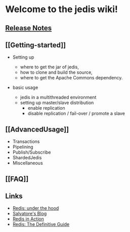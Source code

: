 # Welcome to the jedis wiki!

## [Release Notes](https://github.com/xetorthio/jedis/releases)

## [[Getting-started]]

* Setting up
    - where to get the jar of jedis,
    - how to clone and build the source, 
    - where to get the Apache Commons dependency.

* basic usage 
    - jedis in a multithreaded environment
    - setting up master/slave distribution 
        - enable replication
        - disable replication / fail-over / promote a slave
 

## [[AdvancedUsage]]

* Transactions
* Pipelining
* Publish/Subscribe
* ShardedJedis
* Miscellaneous

## [[FAQ]]

## Links

* [Redis: under the hood](http://pauladamsmith.com/articles/redis-under-the-hood.html)
* [Salvatore's Blog](http://antirez.com/)
* [Redis in Action](http://www.manning.com/carlson/)
* [Redis: The Definitive Guide](http://shop.oreilly.com/product/0636920014294.do)